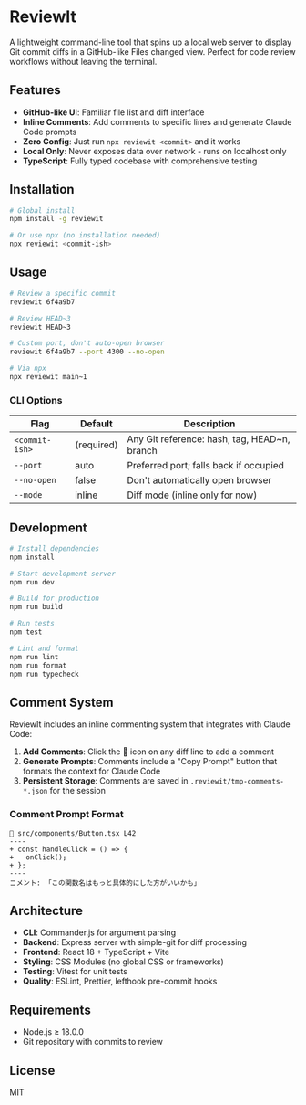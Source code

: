 # ReviewIt

A lightweight command-line tool that spins up a local web server to display Git commit diffs in a GitHub-like Files changed view. Perfect for code review workflows without leaving the terminal.

## Features

- **GitHub-like UI**: Familiar file list and diff interface
- **Inline Comments**: Add comments to specific lines and generate Claude Code prompts
- **Zero Config**: Just run `npx reviewit <commit>` and it works
- **Local Only**: Never exposes data over network - runs on localhost only
- **TypeScript**: Fully typed codebase with comprehensive testing

## Installation

```bash
# Global install
npm install -g reviewit

# Or use npx (no installation needed)
npx reviewit <commit-ish>
```

## Usage

```bash
# Review a specific commit
reviewit 6f4a9b7

# Review HEAD~3
reviewit HEAD~3

# Custom port, don't auto-open browser  
reviewit 6f4a9b7 --port 4300 --no-open

# Via npx
npx reviewit main~1
```

### CLI Options

| Flag | Default | Description |
|------|---------|-------------|
| `<commit-ish>` | (required) | Any Git reference: hash, tag, HEAD~n, branch |
| `--port` | auto | Preferred port; falls back if occupied |
| `--no-open` | false | Don't automatically open browser |
| `--mode` | inline | Diff mode (inline only for now) |

## Development

```bash
# Install dependencies
npm install

# Start development server
npm run dev

# Build for production
npm run build

# Run tests
npm test

# Lint and format
npm run lint
npm run format
npm run typecheck
```

## Comment System

ReviewIt includes an inline commenting system that integrates with Claude Code:

1. **Add Comments**: Click the 💬 icon on any diff line to add a comment
2. **Generate Prompts**: Comments include a "Copy Prompt" button that formats the context for Claude Code
3. **Persistent Storage**: Comments are saved in `.reviewit/tmp-comments-*.json` for the session

### Comment Prompt Format

```
📄 src/components/Button.tsx L42
----
+ const handleClick = () => {
+   onClick();  
+ };
----
コメント: 「この関数名はもっと具体的にした方がいいかも」
```

## Architecture

- **CLI**: Commander.js for argument parsing
- **Backend**: Express server with simple-git for diff processing  
- **Frontend**: React 18 + TypeScript + Vite
- **Styling**: CSS Modules (no global CSS or frameworks)
- **Testing**: Vitest for unit tests
- **Quality**: ESLint, Prettier, lefthook pre-commit hooks

## Requirements

- Node.js ≥ 18.0.0
- Git repository with commits to review

## License

MIT